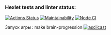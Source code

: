 ### Hexlet tests and linter status:
[![Actions Status](https://github.com/RomanKovgan/frontend-project-lvl1/workflows/hexlet-check/badge.svg)](https://github.com/RomanKovgan/frontend-project-lvl1/actions)
[![Maintainability](https://api.codeclimate.com/v1/badges/a99a88d28ad37a79dbf6/maintainability)](https://codeclimate.com/github/RomanKovgan/frontend-project-lvl1/maintainability)
[![Node CI](https://github.com//RomanKovgan/frontend-project-lvl1/workflows/Node%20CI/badge.svg)](https://github.com/RomanKovgan/frontend-project-lvl1/actions)

Запуск игры : make brain-progression
[![asciicast](https://asciinema.org/a/HQSJeoFy2401wGWbTmSY9Xnfe.svg)](https://asciinema.org/a/HQSJeoFy2401wGWbTmSY9Xnfe)